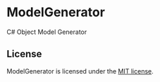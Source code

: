 # ModelGenerator

C# Object Model Generator

## License

ModelGenerator is licensed under the [MIT license](LICENSE.TXT).
